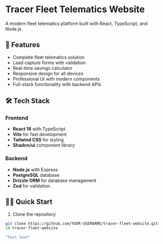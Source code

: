 # Tracer Fleet Telematics Website

A modern fleet telematics platform built with React, TypeScript, and Node.js.

## 🚀 Features

- Complete fleet telematics solution
- Lead capture forms with validation
- Real-time savings calculator
- Responsive design for all devices
- Professional UI with modern components
- Full-stack functionality with backend APIs

## 🛠️ Tech Stack

### Frontend
- **React 18** with TypeScript
- **Vite** for fast development
- **Tailwind CSS** for styling
- **Shadcn/ui** component library

### Backend
- **Node.js** with Express
- **PostgreSQL** database
- **Drizzle ORM** for database management
- **Zod** for validation

## 🏃‍♂️ Quick Start

1. Clone the repository
```bash
git clone https://github.com/YOUR-USERNAME/tracer-fleet-website.git
cd tracer-fleet-website

"Test text"